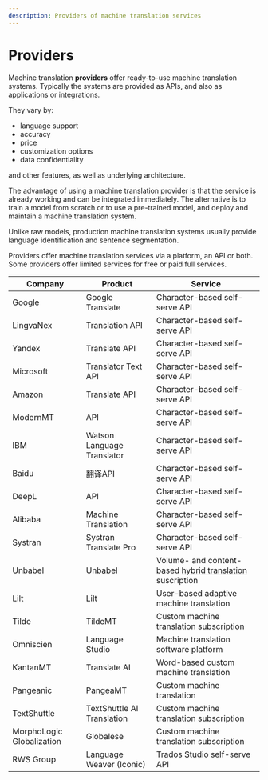 ```yaml
---
description: Providers of machine translation services
---
```


# Providers

Machine translation **providers** offer ready-to-use machine translation systems. Typically the systems are provided as APIs, and also as applications or integrations.

They vary by:

- language support
- accuracy
- price
- customization options
- data confidentiality

and other features, as well as underlying architecture.


The advantage of using a machine translation provider is that the service is already working and can be integrated immediately. The alternative is to train a model from scratch or to use a pre-trained model, and deploy and maintain a machine translation system.

Unlike raw models, production machine translation systems usually provide language identification and sentence segmentation.

Providers offer machine translation services via a platform, an API or both. Some providers offer limited services for free or paid full services.

| Company | Product | Service |
| ----------- | ----------- | ----------- |
| Google | Google Translate | Character-based self-serve API |
| LingvaNex | Translation API | Character-based self-serve API |
| Yandex | Translate API | Character-based self-serve API |
| Microsoft | Translator Text API | Character-based self-serve API |
| Amazon | Translate API | Character-based self-serve API |
| ModernMT | API | Character-based self-serve API |
| IBM | Watson Language Translator | Character-based self-serve API |
| Baidu | 翻译API | Character-based self-serve API |
| DeepL | API | Character-based self-serve API |
| Alibaba | Machine Translation | Character-based self-serve API |
| Systran | Systran Translate Pro | Character-based self-serve API |
| Unbabel | Unbabel | Volume- and content-based [hybrid translation](hybrid-translation.md) suscription |
| Lilt | Lilt | User-based adaptive machine translation |
| Tilde | TildeMT | Custom machine translation subscription |
| Omniscien | Language Studio | Machine translation software platform |
| KantanMT | Translate AI | Word-based custom machine translation |
| Pangeanic | PangeaMT | Custom machine translation |
| TextShuttle | TextShuttle AI Translation | Custom machine translation subscription |
| MorphoLogic Globalization | Globalese | Custom machine translation subscription |
| RWS Group | Language Weaver (Iconic) | Trados Studio self-serve API |

